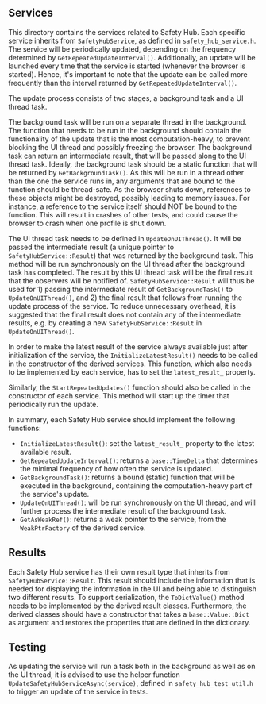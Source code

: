 ## Services

This directory contains the services related to Safety Hub. Each specific
service inherits from `SafetyHubService`, as defined in `safety_hub_service.h`.
The service will be periodically updated, depending on the frequency determined
by `GetRepeatedUpdateInterval()`. Additionally, an update will be launched every
time that the service is started (whenever the browser is started). Hence, it's
important to note that the update can be called more frequently than the
interval returned by `GetRepeatedUpdateInterval()`.

The update process consists of two stages, a background task and a UI thread
task.

The background task will be run on a separate thread in the background. The
function that needs to be run in the background should contain the functionality
of the update that is the most computation-heavy, to prevent blocking the UI
thread and possibly freezing the browser. The background task can return an
intermediate result, that will be passed along to the UI thread task. Ideally,
the background task should be a static function that will be returned by
`GetBackgroundTask()`. As this will be run in a thread other than the one the
service runs in, any arguments that are bound to the function should be
thread-safe. As the browser shuts down, references to these objects might be
destroyed, possibly leading to memory issues. For instance, a reference to the
service itself should NOT be bound to the function. This will result in crashes
of other tests, and could cause the browser to crash when one profile is shut
down.

The UI thread task needs to be defined in `UpdateOnUIThread()`. It will be
passed the intermediate result (a unique pointer to `SafetyHubService::Result`)
that was returned by the background task. This method will be run synchronously
on the UI thread after the background task has completed. The result by this UI
thread task will be the final result that the observers will be notified of.
`SafetyHubService::Result` will thus be used for 1) passing the intermediate
result of `GetBackgroundTask()` to `UpdateOnUIThread()`, and 2) the final result
that follows from running the update process of the service. To reduce
unnecessary overhead, it is suggested that the final result does not contain any
of the intermediate results, e.g. by creating a new `SafetyHubService::Result`
in `UpdateOnUIThread()`.

In order to make the latest result of the service always available just after
initialization of the service, the `InitializeLatestResult()` needs to be called
in the constructor of the derived services.  This function, which also needs to
be implemented by each service, has to set the `latest_result_` property.

Similarly, the `StartRepeatedUpdates()` function should also be called in the
constructor of each service. This method will start up the timer that
periodically run the update.

In summary, each Safety Hub service should implement the following functions:

 - `InitializeLatestResult()`: set the `latest_result_` property to the latest
   available result.
 - `GetRepeatedUpdateInterval()`: returns a `base::TimeDelta` that determines
   the minimal frequency of how often the service is updated.
 - `GetBackgroundTask()`: returns a bound (static) function that will be
   executed in the background, containing the computation-heavy part of the
   service's update.
 - `UpdateOnUIThread()`: will be run synchronously on the UI thread, and will
   further process the intermediate result of the background task.
 - `GetAsWeakRef()`: returns a weak pointer to the service, from the
   `WeakPtrFactory` of the derived service.

## Results

Each Safety Hub service has their own result type that inherits from
`SafetyHubService::Result`. This result should include the information that is
needed for displaying the information in the UI and being able to distinguish
two different results. To support serialization, the `ToDictValue()` method
needs to be implemented by the derived result classes. Furthermore, the derived
classes should have a constructor that takes a `base::Value::Dict` as argument
and restores the properties that are defined in the dictionary.

## Testing

As updating the service will run a task both in the background as well as on the
UI thread, it is advised to use the helper function
`UpdateSafetyHubServiceAsync(service)`, defined in `safety_hub_test_util.h` to
trigger an update of the service in tests.

